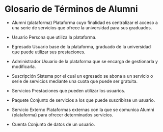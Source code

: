 # Glosario de Términos de Alumni

- Alumni (plataforma)
Plataforma cuyo finalidad es centralizar el acceso a una serie de servicios que ofrece la universidad para sus graduados.

- Usuario
Persona que utiliza la plataforma.

- Egresado 
Usuario base de la plataforma, graduado de la universidad que puede utilizar sus prestaciones.

- Administrador
Usuario de la plataforma que se encarga de gestionarla y modificarla.

- Suscripción
Sistema por el cual un egresado se abona a un servicio o serie de servicios mediante una cuota que puede ser gratuita.

- Servicios
Prestaciones que pueden utilizar los usuarios.

- Paquete
Conjunto de servicios a los que puede suscribirse un usuario.

- Servicio Externo
Plataformas externas con la que se comunica Alumni (plataforma) para ofrecer determinados servicios.

- Cuenta
Conjunto de datos de un usuario.